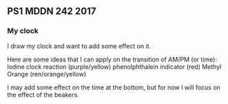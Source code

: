 ## PS1 MDDN 242 2017

### My clock

I draw my clock and want to add some effect on it.

Here are some ideas that I can apply on the transition of AM/PM (or time):
lodine clock reaction (purple/yellow)
phenolphthalein indicator (red)
Methyl Orange (ren/orange/yellow) 

I may add some effect on the time at the bottom, but for now I will focus on the effect of the beakers.




